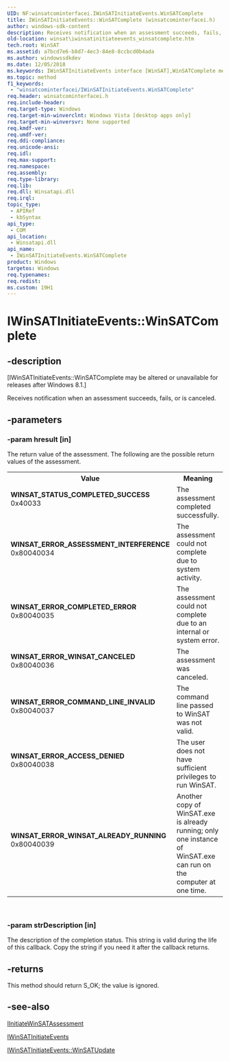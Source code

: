```yaml
---
UID: NF:winsatcominterfacei.IWinSATInitiateEvents.WinSATComplete
title: IWinSATInitiateEvents::WinSATComplete (winsatcominterfacei.h)
author: windows-sdk-content
description: Receives notification when an assessment succeeds, fails, or is canceled.
old-location: winsat\iwinsatinitiateevents_winsatcomplete.htm
tech.root: WinSAT
ms.assetid: a7bcd7e6-b8d7-4ec3-84e8-8ccbcd0b4ada
ms.author: windowssdkdev
ms.date: 12/05/2018
ms.keywords: IWinSATInitiateEvents interface [WinSAT],WinSATComplete method, IWinSATInitiateEvents.WinSATComplete, IWinSATInitiateEvents::WinSATComplete, WINSAT_ERROR_ACCESS_DENIED, WINSAT_ERROR_ASSESSMENT_INTERFERENCE, WINSAT_ERROR_COMMAND_LINE_INVALID, WINSAT_ERROR_COMPLETED_ERROR, WINSAT_ERROR_WINSAT_ALREADY_RUNNING, WINSAT_ERROR_WINSAT_CANCELED, WINSAT_STATUS_COMPLETED_SUCCESS, WinSATComplete, WinSATComplete method [WinSAT], WinSATComplete method [WinSAT],IWinSATInitiateEvents interface, winsat.iwinsatinitiateevents_winsatcomplete, winsatcominterfacei/IWinSATInitiateEvents::WinSATComplete
ms.topic: method
f1_keywords: 
 - "winsatcominterfacei/IWinSATInitiateEvents.WinSATComplete"
req.header: winsatcominterfacei.h
req.include-header: 
req.target-type: Windows
req.target-min-winverclnt: Windows Vista [desktop apps only]
req.target-min-winversvr: None supported
req.kmdf-ver: 
req.umdf-ver: 
req.ddi-compliance: 
req.unicode-ansi: 
req.idl: 
req.max-support: 
req.namespace: 
req.assembly: 
req.type-library: 
req.lib: 
req.dll: Winsatapi.dll
req.irql: 
topic_type:
 - APIRef
 - kbSyntax
api_type:
 - COM
api_location:
 - Winsatapi.dll
api_name:
 - IWinSATInitiateEvents.WinSATComplete
product: Windows
targetos: Windows
req.typenames: 
req.redist: 
ms.custom: 19H1
---
```


# IWinSATInitiateEvents::WinSATComplete


## -description


<p class="CCE_Message">[IWinSATInitiateEvents::WinSATComplete may be altered or unavailable for releases after Windows 8.1.]

Receives notification when an assessment succeeds, fails, or is canceled.


## -parameters




### -param hresult [in]

The return value of the assessment. The following are the possible return values of the assessment.

<table>
<tr>
<th>Value</th>
<th>Meaning</th>
</tr>
<tr>
<td width="40%"><a id="WINSAT_STATUS_COMPLETED_SUCCESS"></a><a id="winsat_status_completed_success"></a><dl>
<dt><b>WINSAT_STATUS_COMPLETED_SUCCESS</b></dt>
<dt>0x40033</dt>
</dl>
</td>
<td width="60%">
The assessment completed successfully.

</td>
</tr>
<tr>
<td width="40%"><a id="WINSAT_ERROR_ASSESSMENT_INTERFERENCE"></a><a id="winsat_error_assessment_interference"></a><dl>
<dt><b>WINSAT_ERROR_ASSESSMENT_INTERFERENCE</b></dt>
<dt>0x80040034</dt>
</dl>
</td>
<td width="60%">
The assessment could not complete due to system activity.

</td>
</tr>
<tr>
<td width="40%"><a id="WINSAT_ERROR_COMPLETED_ERROR"></a><a id="winsat_error_completed_error"></a><dl>
<dt><b>WINSAT_ERROR_COMPLETED_ERROR</b></dt>
<dt>0x80040035</dt>
</dl>
</td>
<td width="60%">
The assessment could not complete due to an internal or system error.

</td>
</tr>
<tr>
<td width="40%"><a id="WINSAT_ERROR_WINSAT_CANCELED"></a><a id="winsat_error_winsat_canceled"></a><dl>
<dt><b>WINSAT_ERROR_WINSAT_CANCELED</b></dt>
<dt>0x80040036</dt>
</dl>
</td>
<td width="60%">
The assessment was canceled.

</td>
</tr>
<tr>
<td width="40%"><a id="WINSAT_ERROR_COMMAND_LINE_INVALID"></a><a id="winsat_error_command_line_invalid"></a><dl>
<dt><b>WINSAT_ERROR_COMMAND_LINE_INVALID</b></dt>
<dt>0x80040037</dt>
</dl>
</td>
<td width="60%">
The command line passed to WinSAT was not valid.

</td>
</tr>
<tr>
<td width="40%"><a id="WINSAT_ERROR_ACCESS_DENIED"></a><a id="winsat_error_access_denied"></a><dl>
<dt><b>WINSAT_ERROR_ACCESS_DENIED</b></dt>
<dt>0x80040038</dt>
</dl>
</td>
<td width="60%">
The user does not have sufficient privileges to run WinSAT. 

</td>
</tr>
<tr>
<td width="40%"><a id="WINSAT_ERROR_WINSAT_ALREADY_RUNNING"></a><a id="winsat_error_winsat_already_running"></a><dl>
<dt><b>WINSAT_ERROR_WINSAT_ALREADY_RUNNING</b></dt>
<dt>0x80040039</dt>
</dl>
</td>
<td width="60%">
Another copy of WinSAT.exe is already running; only one instance of WinSAT.exe can run on the computer at one time.

</td>
</tr>
</table>
 


### -param strDescription [in]

The description of the completion status. This string is valid during the life of this callback. Copy the string if you need it after the callback returns.


## -returns



This method should return  S_OK; the value is ignored.




## -see-also




<a href="https://docs.microsoft.com/windows/desktop/api/winsatcominterfacei/nn-winsatcominterfacei-iinitiatewinsatassessment">IInitiateWinSATAssessment</a>



<a href="https://docs.microsoft.com/windows/desktop/api/winsatcominterfacei/nn-winsatcominterfacei-iwinsatinitiateevents">IWinSATInitiateEvents</a>



<a href="https://docs.microsoft.com/windows/desktop/api/winsatcominterfacei/nf-winsatcominterfacei-iwinsatinitiateevents-winsatupdate">IWinSATInitiateEvents::WinSATUpdate</a>
 

 

